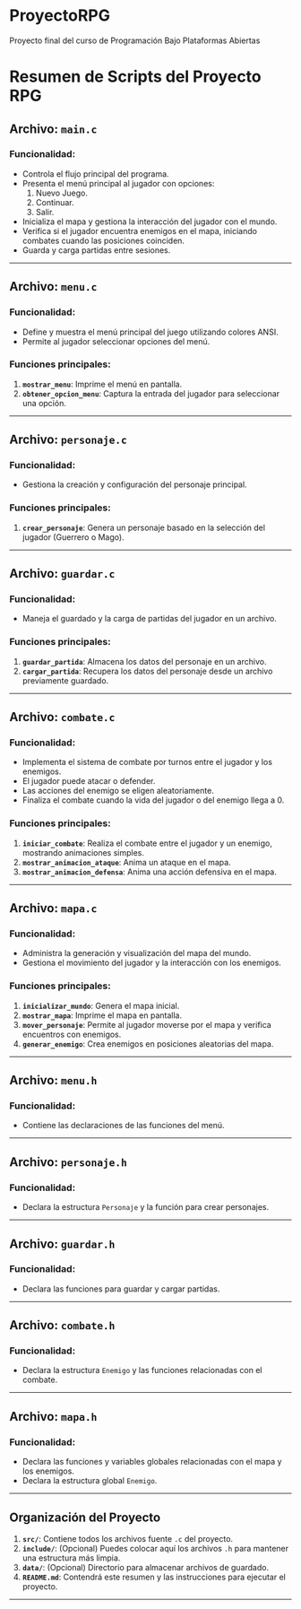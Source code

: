 # ProyectoRPG
Proyecto final del curso de Programación Bajo Plataformas Abiertas
# Resumen de Scripts del Proyecto RPG

## **Archivo: `main.c`**
### Funcionalidad:
- Controla el flujo principal del programa.
- Presenta el menú principal al jugador con opciones:
  1. Nuevo Juego.
  2. Continuar.
  3. Salir.
- Inicializa el mapa y gestiona la interacción del jugador con el mundo.
- Verifica si el jugador encuentra enemigos en el mapa, iniciando combates cuando las posiciones coinciden.
- Guarda y carga partidas entre sesiones.

---

## **Archivo: `menu.c`**
### Funcionalidad:
- Define y muestra el menú principal del juego utilizando colores ANSI.
- Permite al jugador seleccionar opciones del menú.

### Funciones principales:
1. **`mostrar_menu`**: Imprime el menú en pantalla.
2. **`obtener_opcion_menu`**: Captura la entrada del jugador para seleccionar una opción.

---

## **Archivo: `personaje.c`**
### Funcionalidad:
- Gestiona la creación y configuración del personaje principal.

### Funciones principales:
1. **`crear_personaje`**: Genera un personaje basado en la selección del jugador (Guerrero o Mago).

---

## **Archivo: `guardar.c`**
### Funcionalidad:
- Maneja el guardado y la carga de partidas del jugador en un archivo.

### Funciones principales:
1. **`guardar_partida`**: Almacena los datos del personaje en un archivo.
2. **`cargar_partida`**: Recupera los datos del personaje desde un archivo previamente guardado.

---

## **Archivo: `combate.c`**
### Funcionalidad:
- Implementa el sistema de combate por turnos entre el jugador y los enemigos.
- El jugador puede atacar o defender.
- Las acciones del enemigo se eligen aleatoriamente.
- Finaliza el combate cuando la vida del jugador o del enemigo llega a 0.

### Funciones principales:
1. **`iniciar_combate`**: Realiza el combate entre el jugador y un enemigo, mostrando animaciones simples.
2. **`mostrar_animacion_ataque`**: Anima un ataque en el mapa.
3. **`mostrar_animacion_defensa`**: Anima una acción defensiva en el mapa.

---

## **Archivo: `mapa.c`**
### Funcionalidad:
- Administra la generación y visualización del mapa del mundo.
- Gestiona el movimiento del jugador y la interacción con los enemigos.

### Funciones principales:
1. **`inicializar_mundo`**: Genera el mapa inicial.
2. **`mostrar_mapa`**: Imprime el mapa en pantalla.
3. **`mover_personaje`**: Permite al jugador moverse por el mapa y verifica encuentros con enemigos.
4. **`generar_enemigo`**: Crea enemigos en posiciones aleatorias del mapa.

---

## **Archivo: `menu.h`**
### Funcionalidad:
- Contiene las declaraciones de las funciones del menú.

---

## **Archivo: `personaje.h`**
### Funcionalidad:
- Declara la estructura `Personaje` y la función para crear personajes.

---

## **Archivo: `guardar.h`**
### Funcionalidad:
- Declara las funciones para guardar y cargar partidas.

---

## **Archivo: `combate.h`**
### Funcionalidad:
- Declara la estructura `Enemigo` y las funciones relacionadas con el combate.

---

## **Archivo: `mapa.h`**
### Funcionalidad:
- Declara las funciones y variables globales relacionadas con el mapa y los enemigos.
- Declara la estructura global `Enemigo`.

---

## **Organización del Proyecto**
1. **`src/`**: Contiene todos los archivos fuente `.c` del proyecto.
2. **`include/`**: (Opcional) Puedes colocar aquí los archivos `.h` para mantener una estructura más limpia.
3. **`data/`**: (Opcional) Directorio para almacenar archivos de guardado.
4. **`README.md`**: Contendrá este resumen y las instrucciones para ejecutar el proyecto.

---
